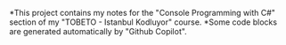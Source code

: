 *This project contains my notes for the "Console Programming with C#" section of my "TOBETO - Istanbul Kodluyor" course.
*Some code blocks are generated automatically by "Github Copilot". 
